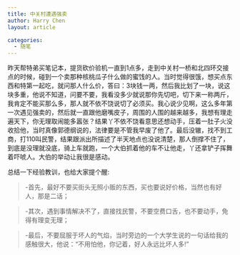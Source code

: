 ```yaml
---
title: 中关村遭遇强卖
author: Harry Chen
layout: article

categories:
  - 随笔
---
```


  昨天帮特弟买笔记本，提货砍价验机一直到1点多，走到中关村一桥和北四环交接点的时候，碰到一个卖那种核桃瓜子什么做的蜜饯的人。当时觉得很饿，想买点东西和特第一起吃，就问那人什么价，答曰：3块钱一两，然后我比划了一块，说这块多重，他说不知道，问要不要，我看没多少就说那你先切吧，切下来一称两斤，我肯定不能买那么多，那人就不依不饶说切了必须买。我心说少见啊，这么多年第一次遇见强卖的，然后就一直跟他磨嘴皮子，周围的人围的越来越多，我想有理走遍天下，你无理取闹能多嚣张？结果丫不依不饶看意思还想动手，压着一肚子火没收拾他，当时真像郭德纲说的，法律要是不管我早废了他了。最后没辙，找不到工商，打110叫民警，结果跟派出所描述了半天地点也没说清楚，那人倒撑不住了，到底是没理就没底，骑上车就跑，一个大伯抓着他的车不让他走，丫还拿铲子挥舞着吓唬人。大伯的举动让我很是感动。

  总结一下经验教训，也给大家提个醒:

> -首先，最好不要买街头无照小贩的东西，买也要说好价格，当然也有好人，那是二话；

> -其次，遇到事情解决不了，直接找民警，不要空费口舌，也不要动手，免得有理变无理；

> -最后，不要屈服于坏人的气焰，当时旁边的一个大学生说的一句话给我的感触很大，他说：“不用怕他，你记着，好人永远比坏人多!”

